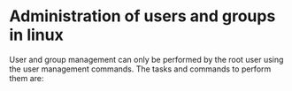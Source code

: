 # Administration of users and groups in linux

User and group management can only be performed by the root user using the user management commands.
The tasks and commands to perform them are:
